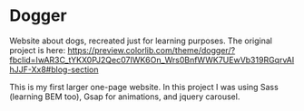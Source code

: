 # Dogger
Website about dogs, recreated just for learning purposes.
The original project is here: https://preview.colorlib.com/theme/dogger/?fbclid=IwAR3C_tYKX0PJ2Qec07IWK6On_Wrs0BnfWWK7UEwVb319RGqrvAIhJJF-Xx8#blog-section  

This is my first larger one-page website. 
In this project I was using Sass (learning BEM too), Gsap for animations, and jquery carousel.
